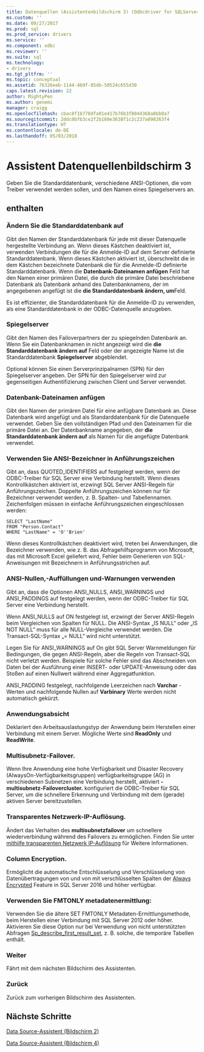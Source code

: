 ```yaml
---
title: Datenquellen (Assistentenbildschirm 3) (Odbcdriver for SQLServer) | Microsoft Docs
ms.custom: ''
ms.date: 09/27/2017
ms.prod: sql
ms.prod_service: drivers
ms.service: ''
ms.component: odbc
ms.reviewer: ''
ms.suite: sql
ms.technology:
- drivers
ms.tgt_pltfrm: ''
ms.topic: conceptual
ms.assetid: 76326eeb-1144-4b9f-85db-50524c655d30
caps.latest.revision: 22
author: MightyPen
ms.author: genemi
manager: craigg
ms.openlocfilehash: cbac8f1b778dfa01e417b76b3f8044368a0bb9a7
ms.sourcegitcommit: 2ddc0bfb3ce2f2b160e3638f1c2c237a898263f4
ms.translationtype: HT
ms.contentlocale: de-DE
ms.lasthandoff: 05/03/2018
---
```

# <a name="data-source-wizard-screen-3"></a>Assistent Datenquellenbildschirm 3

Geben Sie die Standarddatenbank, verschiedene ANSI-Optionen, die vom Treiber verwendet werden sollen, und den Namen eines Spiegelservers an.

## <a name="options"></a>enthalten

### <a name="change-the-default-database-to"></a>Ändern Sie die Standarddatenbank auf

Gibt den Namen der Standarddatenbank für jede mit dieser Datenquelle hergestellte Verbindung an. Wenn dieses Kästchen deaktiviert ist, verwenden Verbindungen die für die Anmelde-ID auf dem Server definierte Standarddatenbank. Wenn dieses Kästchen aktiviert ist, überschreibt die in dem Kästchen bezeichnete Datenbank die für die Anmelde-ID definierte Standarddatenbank. Wenn die **Datenbank-Dateinamen anfügen** Feld hat den Namen einer primären Datei, die durch die primäre Datei beschriebene Datenbank als Datenbank anhand des Datenbanknamens, der im angegebenen angefügt ist die **die Standarddatenbank ändern, um**Feld.

Es ist effizienter, die Standarddatenbank für die Anmelde-ID zu verwenden, als eine Standarddatenbank in der ODBC-Datenquelle anzugeben.

### <a name="mirror-server"></a>Spiegelserver

Gibt den Namen des Failoverpartners der zu spiegelnden Datenbank an. Wenn Sie ein Datenbanknamen in nicht angezeigt wird die **die Standarddatenbank ändern auf** Feld oder der angezeigte Name ist die Standarddatenbank **Spiegelserver** abgeblendet.

Optional können Sie einen Serverprinzipalnamen (SPN) für den Spiegelserver angeben. Der SPN für den Spiegelserver wird zur gegenseitigen Authentifizierung zwischen Client und Server verwendet.

### <a name="attach-database-filename"></a>Datenbank-Dateinamen anfügen

Gibt den Namen der primären Datei für eine anfügbare Datenbank an. Diese Datenbank wird angefügt und als Standarddatenbank für die Datenquelle verwendet. Geben Sie den vollständigen Pfad und den Dateinamen für die primäre Datei an. Der Datenbankname angegeben, der **die Standarddatenbank ändern auf** als Namen für die angefügte Datenbank verwendet.

### <a name="use-ansi-quoted-identifiers"></a>Verwenden Sie ANSI-Bezeichner in Anführungszeichen

Gibt an, dass QUOTED_IDENTIFIERS auf festgelegt werden, wenn der ODBC-Treiber für SQL Server eine Verbindung herstellt. Wenn dieses Kontrollkästchen aktiviert ist, erzwingt SQL Server ANSI-Regeln für Anführungszeichen. Doppelte Anführungszeichen können nur für Bezeichner verwendet werden, z. B. Spalten- und Tabellennamen. Zeichenfolgen müssen in einfache Anführungszeichen eingeschlossen werden:

```
SELECT "LastName"
FROM "Person.Contact"
WHERE "LastName" = 'O''Brien'
```

Wenn dieses Kontrollkästchen deaktiviert wird, treten bei Anwendungen, die Bezeichner verwenden, wie z. B. das Abfragehilfsprogramm von Microsoft, das mit Microsoft Excel geliefert wird, Fehler beim Generieren von SQL-Anweisungen mit Bezeichnern in Anführungsstrichen auf.

### <a name="use-ansi-nulls-paddings-and-warnings"></a>ANSI-Nullen,-Auffüllungen und-Warnungen verwenden

Gibt an, dass die Optionen ANSI_NULLS, ANSI_WARNINGS und ANSI_PADDINGS auf festgelegt werden, wenn der ODBC-Treiber für SQL Server eine Verbindung herstellt.

Wenn ANSI_NULLS auf ON festgelegt ist, erzwingt der Server ANSI-Regeln beim Vergleichen von Spalten für NULL. Die ANSI-Syntax „IS NULL“ oder „IS NOT NULL“ muss für alle NULL-Vergleiche verwendet werden. Die Transact-SQL-Syntax „= NULL“ wird nicht unterstützt.

Legen Sie für ANSI_WARNINGS auf On gibt SQL Server Warnmeldungen für Bedingungen, die gegen ANSI-Regeln, aber die Regeln von Transact-SQL nicht verletzt werden. Beispiele für solche Fehler sind das Abschneiden von Daten bei der Ausführung einer INSERT- oder UPDATE-Anweisung oder das Stoßen auf einen Nullwert während einer Aggregatfunktion. 

ANSI_PADDING festgelegt, nachfolgende Leerzeichen nach **Varchar** -Werten und nachfolgende Nullen auf **Varbinary** Werte werden nicht automatisch gekürzt.

### <a name="application-intent"></a>Anwendungsabsicht

Deklariert den Arbeitsauslastungstyp der Anwendung beim Herstellen einer Verbindung mit einem Server. Mögliche Werte sind **ReadOnly** und **ReadWrite**.

### <a name="multi-subnet-failover"></a>Multisubnetz-Failover.

Wenn Ihre Anwendung eine hohe Verfügbarkeit und Disaster Recovery (AlwaysOn-Verfügbarkeitsgruppen) verfügbarkeitsgruppe (AG) in verschiedenen Subnetzen eine Verbindung herstellt, aktiviert **-multisubnetz-Failovercluster.** konfiguriert die ODBC-Treiber für SQL Server, um die schnellere Erkennung und Verbindung mit dem (gerade) aktiven Server bereitzustellen.

### <a name="transparent-network-ip-resolution"></a>Transparentes Netzwerk-IP-Auflösung.

Ändert das Verhalten des **multisubnetzfailover** um schnellere wiederverbindung während des Failovers zu ermöglichen. Finden Sie unter [mithilfe transparenten Netzwerk IP-Auflösung](../../../connect/odbc/using-transparent-network-ip-resolution.md) für Weitere Informationen.

### <a name="column-encryption"></a>Column Encryption.

Ermöglicht die automatische Entschlüsselung und Verschlüsselung von Datenübertragungen von und von mit verschlüsselten Spalten der [Always Encrypted](../../../connect/odbc/using-always-encrypted-with-the-odbc-driver.md) Feature in SQL Server 2016 und höher verfügbar.

### <a name="use-fmtonly-metadata-discovery"></a>Verwenden Sie FMTONLY metadatenermittlung:

Verwenden Sie die ältere SET FMTONLY Metadaten-Ermittlungsmethode, beim Herstellen einer Verbindung mit SQL Server 2012 oder höher. Aktivieren Sie diese Option nur bei Verwendung von nicht unterstützten Abfragen [Sp_describe_first_result_set](../../../relational-databases/system-stored-procedures/sp-describe-first-result-set-transact-sql.md), z. B. solche, die temporäre Tabellen enthält. 

### <a name="next"></a>Weiter

Fährt mit dem nächsten Bildschirm des Assistenten.

### <a name="back"></a>Zurück

Zurück zum vorherigen Bildschirm des Assistenten.

## <a name="next-steps"></a>Nächste Schritte

[Data Source-Assistent (Bildschirm 2)](../../../connect/odbc/windows/dsn-wizard-2.md)

[Data Source-Assistent (Bildschirm 4)](../../../connect/odbc/windows/dsn-wizard-4.md)
